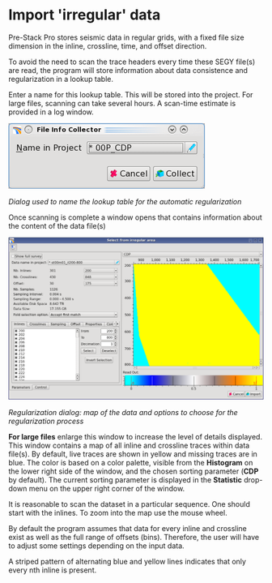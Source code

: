# Import 'irregular' data

Pre-Stack Pro stores seismic data in regular grids, with a fixed file size dimension in the inline, crossline, time, and offset direction.

To avoid the need to scan the trace headers every time these SEGY file\(s\) are read, the program will store information about data consistence and regularization in a lookup table.

Enter a name for this lookup table. This will be stored into the project. For large files, scanning can take several hours. A scan-time estimate is provided in a log window.

![](../../../../.gitbook/assets/001_import_irreg_data.png)

_Dialog used to name the lookup table for the automatic regularization_

Once scanning is complete a window opens that contains information about the content of the data file\(s\)

![](../../../../.gitbook/assets/002_import_irreg_data.png)

_Regularization dialog: map of the data and options to choose for the regularization process_

**For large files** enlarge this window to increase the level of details displayed. This window contains a map of all inline and crossline traces within data file\(s\). By default, live traces are shown in yellow and missing traces are in blue. The color is based on a color palette, visible from the **Histogram** on the lower right side of the window, and the chosen sorting parameter \(**CDP** by default\). The current sorting parameter is displayed in the **Statistic** drop-down menu on the upper right corner of the window.

It is reasonable to scan the dataset in a particular sequence. One should start with the inlines. To zoom into the map use the mouse wheel.

By default the program assumes that data for every inline and crossline exist as well as the full range of offsets \(bins\). Therefore, the user will have to adjust some settings depending on the input data.

A striped pattern of alternating blue and yellow lines indicates that only every nth inline is present.

